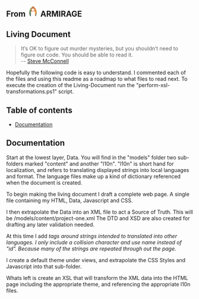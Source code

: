 ## From <img src="docs/images/armirage-logo.svg" alt="Armirage company logo. An 'A' shaped leaf with the internal silhouette shaped like a person." style="width:30px;"> ARMIRAGE

## Living Document

> It’s OK to figure out murder mysteries, but you shouldn’t need to figure out code. You should be able to read it.<br>
> -- [Steve McConnell](https://www.amazon.com/Code-Complete-Practical-Handbook-Construction/dp/0735619670)

Hopefully the following code is easy to understand. I commented each of the files and using this readme as a roadmap to
what files to read next. To execute the creation of the Living-Document run the "perform-xsl-transformations.ps1" script.

## Table of contents
* [Documentation](#documentation)

## Documentation

Start at the lowest layer, Data. You will find in the "models" folder two sub-folders marked "content" and another "l10n".
"l10n" is short hand for localization, and refers to translating displayed strings into local languages and format. The 
language files make up a kind of dictionary referenced when the document is created.

To begin making the living document I draft a complete web page. A single file containing my HTML, Data, Javascript and CSS.

I then extrapolate the Data into an XML file to act a Source of Truth. This will be /models/content/project-one.xml
The DTD and XSD are also created for drafting any later validation needed.

At this time I add <var name="A"> tags around strings intended to translated into other languages. I only include a collision character and use name instead of "id".
Because many of the strings are repeated through out the page.

I create a default theme under views, and extrapolate the CSS Styles and Javascript into that sub-folder.

Whats left is create an XSL that will transform the XML data into the HTML page including the appropriate theme, and referencing the appropriate l10n files.
